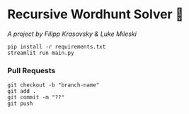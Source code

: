 # Recursive Wordhunt Solver 🧩
_A project by Filipp Krasovsky & Luke Mileski_

```
pip install -r requirements.txt
streamlit run main.py 
```

### Pull Requests 
```
git checkout -b "branch-name"
git add .
git commit -m "??"
git push 
```

